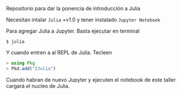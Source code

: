 Repositorio para dar la ponencia de introducción a Julia

Necesitan intalar  `Julia` +v1.0 y tener instalado `Jupyter Notebook`

Para agregar Julia a Jupyter. Basta ejecutar en terminal 

`$ julia`

Y cuando entren a al REPL de Julia. Tecleen

```Julia
> using Pkg
> Pkd.add("IJulia")
```
Cuando habran de nuevo Jupyter y ejecuten el notebook de este taller cargará el nucleo de Julia.
